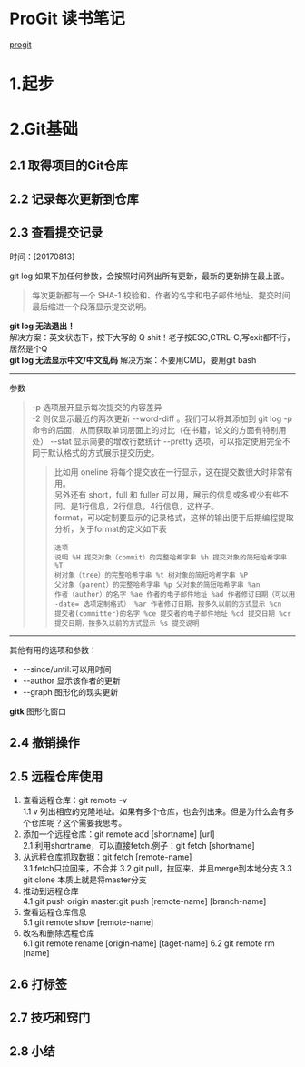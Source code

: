# ProGit 读书笔记
[progit](http://iissnan.com/progit/html/zh/ch2_3.html)
# 1.起步
# 2.Git基础
## 2.1 取得项目的Git仓库
## 2.2 记录每次更新到仓库
## 2.3 查看提交记录
时间：[20170813]  

git log 如果不加任何参数，会按照时间列出所有更新，最新的更新排在最上面。
> 每次更新都有一个 SHA-1 校验和、作者的名字和电子邮件地址、提交时间  
>最后缩进一个段落显示提交说明。

**git log 无法退出！**  
解决方案：英文状态下，按下大写的 Q
shit！老子按ESC,CTRL-C,写exit都不行，居然是个Q  
**git log 无法显示中文/中文乱码**
解决方案：不要用CMD，要用git bash
***
参数
> -p 选项展开显示每次提交的内容差异  
> -2 则仅显示最近的两次更新
> --word-diff 。我们可以将其添加到 git log -p 命令的后面，从而获取单词层面上的对比（在书籍，论文的方面有特别用处）
> --stat 显示简要的增改行数统计
> --pretty 选项，可以指定使用完全不同于默认格式的方式展示提交历史。
>> 比如用 oneline 将每个提交放在一行显示，这在提交数很大时非常有用。  
>> 另外还有 short，full 和 fuller 可以用，展示的信息或多或少有些不同。是1行信息，2行信息，4行信息，这样子。  
>> format，可以定制要显示的记录格式，这样的输出便于后期编程提取分析，关于format的定义如下表<pre><code>选项	 说明
%H	提交对象（commit）的完整哈希字串
%h	提交对象的简短哈希字串
%T	树对象（tree）的完整哈希字串
%t	树对象的简短哈希字串
%P	父对象（parent）的完整哈希字串
%p	父对象的简短哈希字串
%an	作者（author）的名字
%ae	作者的电子邮件地址
%ad	作者修订日期（可以用 -date= 选项定制格式）
%ar	作者修订日期，按多久以前的方式显示
%cn	提交者(committer)的名字
%ce	提交者的电子邮件地址
%cd	提交日期
%cr	提交日期，按多久以前的方式显示
%s	提交说明</code></pre>
***
其他有用的选项和参数：
- --since/until:可以用时间
- --author 显示该作者的更新
- --graph 图形化的现实更新

**gitk** 图形化窗口

## 2.4 撤销操作

## 2.5 远程仓库使用
1. 查看远程仓库：git remote -v  
1.1 v 列出相应的克隆地址。如果有多个仓库，也会列出来。但是为什么会有多个仓库呢？这个需要我思考。
2. 添加一个远程仓库：git remote add [shortname] [url]  
2.1 利用shortname，可以直接fetch.例子：git fetch [shortname]
3. 从远程仓库抓取数据：git fetch [remote-name]  
3.1 fetch只拉回来，不合并
3.2 git pull，拉回来，并且merge到本地分支
3.3 git clone 本质上就是将master分支
4. 推动到远程仓库  
4.1  git push origin master:git push [remote-name] [branch-name]
5. 查看远程仓库信息  
5.1 git remote show [remote-name]  
6. 改名和删除远程仓库  
6.1 git remote rename [origin-name] [taget-name]
6.2 git remote rm [name]
## 2.6 打标签

## 2.7 技巧和窍门

## 2.8 小结